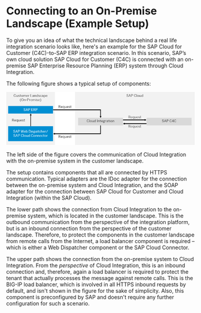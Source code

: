 <!-- loioa15af84aa3364f39b484c8ba2e2395b8 -->

# Connecting to an On-Premise Landscape \(Example Setup\)

To give you an idea of what the technical landscape behind a real life integration scenario looks like, here's an example for the SAP Cloud for Customer \(C4C\)-to-SAP ERP integration scenario. In this scenario, SAP’s own cloud solution SAP Cloud for Customer \(C4C\) is connected with an on-premise SAP Enterprise Resource Planning \(ERP\) system through Cloud Integration.

The following figure shows a typical setup of components:

![See following text for explanation.](images/Cloud_Technical_Landscape_SAP_Cloud_Connector_be397c6.png)

The left side of the figure covers the communication of Cloud Integration with the on-premise system in the customer landscape.

The setup contains components that all are connected by HTTPS communication. Typical adapters are the IDoc adapter for the connection between the on-premise system and Cloud Integration, and the SOAP adapter for the connection between SAP Cloud for Customer and Cloud Integration \(within the SAP Cloud\).

The lower path shows the connection from Cloud Integration to the on-premise system, which is located in the customer landscape. This is the outbound communication from the perspective of the integration platform, but is an inbound connection from the perspective of the customer landscape. Therefore, to protect the components in the customer landscape from remote calls from the Internet, a load balancer component is required – which is either a Web Dispatcher component or the SAP Cloud Connector.

The upper path shows the connection from the on-premise system to Cloud Integration. From the *perspective* of Cloud Integration, this is an inbound connection and, therefore, again a load balancer is required to protect the tenant that actually processes the message against remote calls. This is the BIG-IP load balancer, which is involved in all HTTPS inbound requests by default, and isn't shown in the figure for the sake of simplicity. Also, this component is preconfigured by SAP and doesn't require any further configuration for such a scenario.

